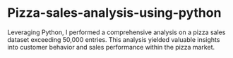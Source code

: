 # Pizza-sales-analysis-using-python
Leveraging Python, I performed a comprehensive analysis on a pizza sales dataset exceeding 50,000 entries. This analysis yielded valuable insights into customer behavior and sales performance within the pizza market.
